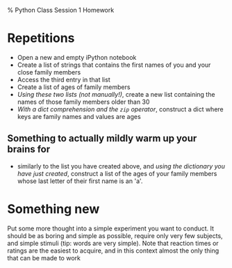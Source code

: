 % Python Class Session 1 Homework

# Repetitions
- Open a new and empty iPython notebook
- Create a list of strings that contains the first names of you and your close family members
- Access the third entry in that list
- Create a list of ages of family members
- *Using these two lists (not manually!)*, create a new list containing the names of those family members older than 30
- *With a dict comprehension and the `zip` operator*, construct a dict where keys are family names and values are ages

## Something to actually mildly warm up your brains for
- similarly to the list you have created above, and *using the dictionary you have just created*, construct a list of the ages of your family members whose last letter of their first name is an 'a'.

# Something new
Put some more thought into a simple experiment you want to conduct. It should be as boring and simple as possible, require only very few subjects, and simple stimuli (tip: words are very simple). Note that reaction times or ratings are the easiest to acquire, and in this context almost the only thing that can be made to work
